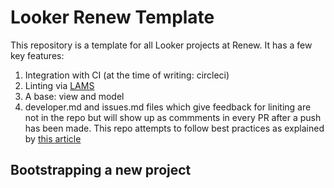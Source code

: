 # Looker Renew Template

This repository is a template for all Looker projects at Renew. It has a few key
features:
1. Integration with CI (at the time of writing: circleci)
2. Linting via [LAMS](https://looker-open-source.github.io/look-at-me-sideways/rules.html)
3. A base: view and model
4. developer.md and issues.md files which give feedback for liniting are not in the repo but will show up as commments in every PR after a push has been made.
This repo attempts to follow best practices as explained by [this article](https://discourse.looker.com/t/introducing-lams-a-lookml-style-guide-and-linter/10603)

## Bootstrapping a new project
<TODO>